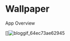 # Wallpaper

 App Overview
 
[]![bloggif_64ec73ae62945](https://github.com/deepbajud/Wallpaper/assets/118447327/521628bf-734a-4779-a84b-06dba8101a35)
